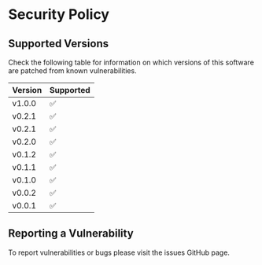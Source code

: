 # Security Policy

## Supported Versions

Check the following table for information on which versions of this software are patched from known vulnerabilities.

| Version | Supported          |
|---------| ------------------ |
| v1.0.0  | :white_check_mark: |
| v0.2.1  | :white_check_mark: |
| v0.2.1  | :white_check_mark: |
| v0.2.0  | :white_check_mark: |
| v0.1.2  | :white_check_mark: |
| v0.1.1  | :white_check_mark: |
| v0.1.0  | :white_check_mark: |
| v0.0.2  | :white_check_mark: |
| v0.0.1  | :white_check_mark: |

## Reporting a Vulnerability

To report vulnerabilities or bugs please visit the issues GitHub page.
